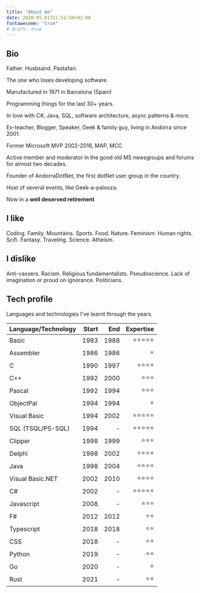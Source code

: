 ```yaml
---
title: "About me"
date: 2020-05-01T11:51:50+02:00
fontawesome: "true"
# draft: true
---
```

## Bio

Father. Husbsand. Pastafari.

The one who loves developing software.

Manufactured in 1971 in Barcelona (Spain)

Programming things for the last 30+ years.

In love with C#, Java, SQL, software architecture, async patterns & more. 

Ex-teacher, Blogger, Speaker, Geek & family guy, living in Andorra since 2001.

Former Microsoft MVP 2002-2016, MAP, MCC

Active member and moderator in the good old MS newsgroups and forums for almost two decades.

Founder of AndorraDotNet, the first dotNet user group in the country. 

Host of several events, like Geek-a-palooza.

Now in a **well deserved retirement** 

## I like

Coding. Family. Mountains. Sports. Food. Nature. Feminism. Human rights. Scifi. Fantasy. Traveling. Science. Atheism.

## I dislike

Anti-vaxxers. Racism. Religious fundamentalists. Pseudoscience. Lack of imagination or proud on ignorance. Politicians.

## Tech profile

Languages and technologies I've learnt through the years.

| Language/Technology | Start |  End | Expertise |
|---------------------|------:|-----:|----------:|
| Basic               |  1983 | 1988 |     :star::star::star::star::star: |
| Assembler           |  1986 | 1986 |     :star: |
| C                   |  1990 | 1997 |     :star::star::star::star: |
| C++                 |  1992 | 2000 |     :star::star::star: |
| Pascal              |  1992 | 1994 |     :star::star::star: |
| ObjectPal           |  1994 | 1994 |     :star: |
| Visual Basic        |  1994 | 2002 |     :star::star::star::star::star: |
| SQL (TSQL/PS-SQL)   |  1994 |    - |     :star::star::star::star::star: |
| Clipper             |  1998 | 1999 |     :star::star::star: |
| Delphi              |  1998 | 2002 |     :star::star::star::star: |
| Java                |  1998 | 2004 |     :star::star::star::star: |
| Visual Basic.NET    |  2002 | 2010 |     :star::star::star::star: |
| C#                  |  2002 |    - |     :star::star::star::star::star: |
| Javascript          |  2008 |    - |     :star::star::star: |
| F#                  |  2012 | 2012 |     :star::star: |
| Typescript          |  2018 | 2018 |     :star::star: |
| CSS                 |  2018 |    - |     :star::star: |
| Python              |  2019 |    - |     :star::star: |
| Go                  |  2020 |    - |     :star: |
| Rust                |  2021 |    - |     :star::star: |
